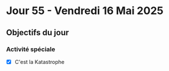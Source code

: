 # Jour 55 - Vendredi 16 Mai 2025

## Objectifs du jour

### Activité spéciale

- [x] C'est la Katastrophe
